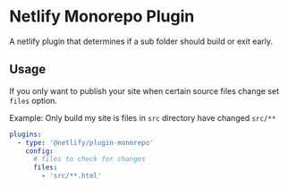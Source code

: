 # Netlify Monorepo Plugin

A netlify plugin that determines if a sub folder should build or exit early.

## Usage

If you only want to publish your site when certain source files change set `files` option.

Example: Only build my site is files in `src` directory have changed `src/**`

```yml
plugins:
  - type: '@netlify/plugin-monorepo'
    config:
      # files to check for changes
      files:
        - 'src/**.html'
```
